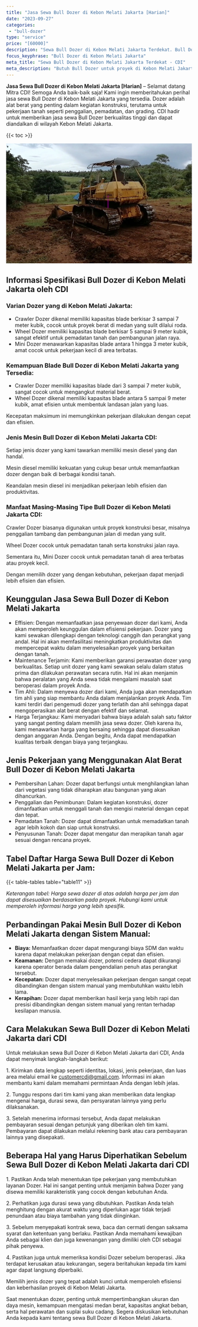 ```yaml
---
title: "Jasa Sewa Bull Dozer di Kebon Melati Jakarta [Harian]"
date: "2023-09-27"
categories:
 - "bull-dozer"
type: "service"
price: "[60000]"
description: "Sewa Bull Dozer di Kebon Melati Jakarta Terdekat. Bull Dozer profesional untuk kebutuhan proyek konstruksi dengan performa superior. Hubungi kami untuk informasi lebih detail."
focus_keyphrase: "Bull Dozer di Kebon Melati Jakarta"
meta_title: "Sewa Bull Dozer di Kebon Melati Jakarta Terdekat - CDI"
meta_description: "Butuh Bull Dozer untuk proyek di Kebon Melati Jakarta? Kami adalah solusi tepat dengan harga kompetitif. Segera hubungi kami."
---
```


**Jasa Sewa Bull Dozer di Kebon Melati Jakarta [Harian]** – Selamat datang Mitra CDI! Semoga Anda baik-baik saja! Kami ingin memberitahukan perihal jasa sewa Bull Dozer di Kebon Melati Jakarta yang tersedia. Dozer adalah alat berat yang penting dalam kegiatan konstruksi, terutama untuk pekerjaan tanah seperti penggalian, pemadatan, dan grading. CDI hadir untuk memberikan jasa sewa Bull Dozer berkualitas tinggi dan dapat diandalkan di wilayah Kebon Melati Jakarta.

{{< toc >}}

![Jasa Sewa Bull Dozer di Kebon Melati Jakarta [Harian]](/images/bull-dozer/bull-dozer-31.jpg)

## Informasi Spesifikasi Bull Dozer di Kebon Melati Jakarta oleh CDI

### Varian Dozer yang di Kebon Melati Jakarta:

*   Crawler Dozer dikenal memiliki kapasitas blade berkisar 3 sampai 7 meter kubik, cocok untuk proyek berat di medan yang sulit dilalui roda.
*   Wheel Dozer memiliki kapasitas blade berkisar 5 sampai 9 meter kubik, sangat efektif untuk pemadatan tanah dan pembangunan jalan raya.
*   Mini Dozer menawarkan kapasitas blade antara 1 hingga 3 meter kubik, amat cocok untuk pekerjaan kecil di area terbatas.

### Kemampuan Blade Bull Dozer di Kebon Melati Jakarta yang Tersedia:

*   Crawler Dozer memiliki kapasitas blade dari 3 sampai 7 meter kubik, sangat cocok untuk mengangkut material berat.
*   Wheel Dozer dikenal memiliki kapasitas blade antara 5 sampai 9 meter kubik, amat efisien untuk membentuk landasan jalan yang luas.

Kecepatan maksimum ini memungkinkan pekerjaan dilakukan dengan cepat dan efisien.

### Jenis Mesin Bull Dozer di Kebon Melati Jakarta CDI:

Setiap jenis dozer yang kami tawarkan memiliki mesin diesel yang dan handal.

Mesin diesel memiliki kekuatan yang cukup besar untuk memanfaatkan dozer dengan baik di berbagai kondisi tanah.

Keandalan mesin diesel ini menjadikan pekerjaan lebih efisien dan produktivitas.

### Manfaat Masing-Masing Tipe Bull Dozer di Kebon Melati Jakarta CDI:

Crawler Dozer biasanya digunakan untuk proyek konstruksi besar, misalnya penggalian tambang dan pembangunan jalan di medan yang sulit.

Wheel Dozer cocok untuk pemadatan tanah serta konstruksi jalan raya.

Sementara itu, Mini Dozer cocok untuk pemadatan tanah di area terbatas atau proyek kecil.

Dengan memilih dozer yang dengan kebutuhan, pekerjaan dapat menjadi lebih efisien dan efisien.

## Keunggulan Jasa Sewa Bull Dozer di Kebon Melati Jakarta

*   Effisien: Dengan memanfaatkan jasa penyewaan dozer dari kami, Anda akan memperoleh keunggulan dalam efisiensi pekerjaan. Dozer yang kami sewakan dilengkapi dengan teknologi canggih dan perangkat yang andal. Hal ini akan memfasilitasi meningkatkan produktivitas dan mempercepat waktu dalam menyelesaikan proyek yang berkaitan dengan tanah.
*   Maintenance Terjamin: Kami memberikan garansi perawatan dozer yang berkualitas. Setiap unit dozer yang kami sewakan selalu dalam status prima dan dilakukan perawatan secara rutin. Hal ini akan menjamin bahwa peralatan yang Anda sewa tidak mengalami masalah saat beroperasi dalam proyek Anda.
*   Tim Ahli: Dalam menyewa dozer dari kami, Anda juga akan mendapatkan tim ahli yang siap membantu Anda dalam menjalankan proyek Anda. Tim kami terdiri dari pengemudi dozer yang terlatih dan ahli sehingga dapat mengoperasikan alat berat dengan efektif dan selamat.
*   Harga Terjangkau: Kami menyadari bahwa biaya adalah salah satu faktor yang sangat penting dalam memilih jasa sewa dozer. Oleh karena itu, kami menawarkan harga yang bersaing sehingga dapat disesuaikan dengan anggaran Anda. Dengan begitu, Anda dapat mendapatkan kualitas terbaik dengan biaya yang terjangkau.

## Jenis Pekerjaan yang Menggunakan Alat Berat Bull Dozer di Kebon Melati Jakarta

*   Pembersihan Lahan: Dozer dapat berfungsi untuk menghilangkan lahan dari vegetasi yang tidak diharapkan atau bangunan yang akan dihancurkan.
*   Penggalian dan Penimbunan: Dalam kegiatan konstruksi, dozer dimanfaatkan untuk menggali tanah dan mengisi material dengan cepat dan tepat.
*   Pemadatan Tanah: Dozer dapat dimanfaatkan untuk memadatkan tanah agar lebih kokoh dan siap untuk konstruksi.
*   Penyusunan Tanah: Dozer dapat mengatur dan merapikan tanah agar sesuai dengan rencana proyek.

## Tabel Daftar Harga Sewa Bull Dozer di Kebon Melati Jakarta per Jam:

{{< table-tables table="table11" >}}

_Keterangan tabel: Harga sewa dozer di atas adalah harga per jam dan dapat disesuaikan berdasarkan pada proyek. Hubungi kami untuk memperoleh informasi harga yang lebih spesifik._

## Perbandingan Pakai Mesin Bull Dozer di Kebon Melati Jakarta dengan Sistem Manual:

*   **Biaya:** Memanfaatkan dozer dapat mengurangi biaya SDM dan waktu karena dapat melakukan pekerjaan dengan cepat dan efisien.
*   **Keamanan:** Dengan memakai dozer, potensi cedera dapat dikurangi karena operator berada dalam pengendalian penuh atas perangkat tersebut.
*   **Kecepatan:** Dozer dapat menyelesaikan pekerjaan dengan sangat cepat dibandingkan dengan sistem manual yang membutuhkan waktu lebih lama.
*   **Kerapihan:** Dozer dapat memberikan hasil kerja yang lebih rapi dan presisi dibandingkan dengan sistem manual yang rentan terhadap kesilapan manusia.

## Cara Melakukan Sewa Bull Dozer di Kebon Melati Jakarta dari CDI

Untuk melakukan sewa Bull Dozer di Kebon Melati Jakarta dari CDI, Anda dapat menyimak langkah-langkah berikut:

1\.  Kirimkan data lengkap seperti identitas, lokasi, jenis pekerjaan, dan luas area melalui email ke customercdi@gmail.com. Informasi ini akan membantu kami dalam memahami permintaan Anda dengan lebih jelas.

2\.  Tunggu respons dari tim kami yang akan memberikan data lengkap mengenai harga, durasi sewa, dan persyaratan lainnya yang perlu dilaksanakan.

3\.  Setelah menerima informasi tersebut, Anda dapat melakukan pembayaran sesuai dengan petunjuk yang diberikan oleh tim kami. Pembayaran dapat dilakukan melalui rekening bank atau cara pembayaran lainnya yang disepakati.

## Beberapa Hal yang Harus Diperhatikan Sebelum Sewa Bull Dozer di Kebon Melati Jakarta dari CDI

1\.  Pastikan Anda telah menentukan tipe pekerjaan yang membutuhkan layanan Dozer. Hal ini sangat penting untuk menjamin bahwa Dozer yang disewa memiliki karakteristik yang cocok dengan kebutuhan Anda.

2\.  Perhatikan juga durasi sewa yang dibutuhkan. Pastikan Anda telah menghitung dengan akurat waktu yang diperlukan agar tidak terjadi penundaan atau biaya tambahan yang tidak diinginkan.

3\.  Sebelum menyepakati kontrak sewa, baca dan cermati dengan saksama syarat dan ketentuan yang berlaku. Pastikan Anda memahami kewajiban Anda sebagai klien dan juga kewenangan yang dimiliki oleh CDI sebagai pihak penyewa.

4\.  Pastikan juga untuk memeriksa kondisi Dozer sebelum beroperasi. Jika terdapat kerusakan atau kekurangan, segera beritahukan kepada tim kami agar dapat langsung diperbaiki.

Memilih jenis dozer yang tepat adalah kunci untuk memperoleh efisiensi dan keberhasilan proyek di Kebon Melati Jakarta.

Saat menentukan dozer, penting untuk mempertimbangkan ukuran dan daya mesin, kemampuan mengatasi medan berat, kapasitas angkat beban, serta hal perawatan dan suplai suku cadang. Segera diskusikan kebutuhan Anda kepada kami tentang sewa Bull Dozer di Kebon Melati Jakarta.